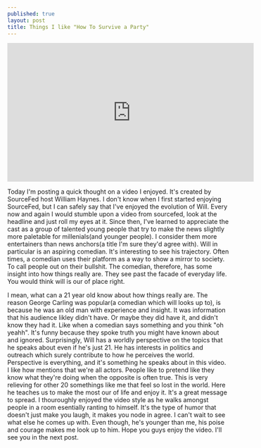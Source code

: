 ```yaml
---
published: true
layout: post
title: Things I like "How To Survive a Party"
---
```



<iframe width="560" height="315" src="https://www.youtube.com/embed/SiEtFrqoiSQ" frameborder="0" allowfullscreen></iframe>

Today I'm posting a quick thought on a video I enjoyed. It's created by SourceFed host William Haynes. I don't know when I first started enjoying SourceFed, but I can safely say that I've enjoyed the evolution of Will. Every now and again I would stumble upon a video from sourcefed, look at the headline and just roll my eyes at it. Since then, I've learned to appreciate the cast as a group of talented young people that try to make the news slightly more paletable for millenials(and younger people). I consider them more entertainers than news anchors(a title I'm sure they'd agree with). Will in particular is an aspiring comedian. It's interesting to see his trajectory. Often times, a comedian uses their platform as a way to show a mirror to society. To call people out on their bullshit. The comedian, therefore, has some insight into how things really are. They see past the facade of everyday life. You would think will is our of place right. 

I mean, what can a 21 year old know about how things really are. The reason George Carling was popular(a comedian which will looks up to), is because he was an old man with experience and insight. It was information that his audience likley didn't have. Or maybe they did have it, and didn't know they had it. Like when a comedian says something and you think "oh yeahh". It's funny because they spoke truth you might have known about and ignored. Surprisingly, Will has a worldly perspective on the topics that he speaks about even if he's just 21. He has interests in politics and outreach which surely contribute to how he perceives the world. Perspective is everything, and it's something he speaks about in this video. I like how mentions that we're all actors. People like to pretend like they know what they're doing when the opposite is often true. This is very relieving for other 20 somethings like me that feel so lost in the world. Here he teaches us to make the most our of life and enjoy it. It's a great message to spread. I thouroughly enjoyed the video style as he walks amongst people in a room esentially ranting to himself. It's the type of humor that doesn't just make you laugh, it makes you node in agree. I can't wait to see what else he comes up with. Even though, he's younger than me, his poise and courage makes me look up to him. Hope you guys enjoy the video. I'll see you in the next post.
